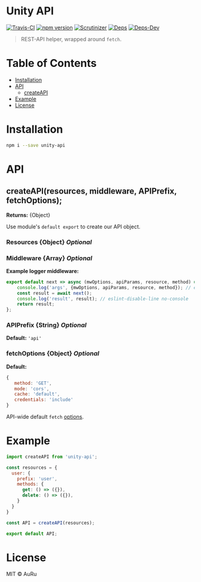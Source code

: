 # Unity API

[![Travis-CI](https://api.travis-ci.org/auru/unity-api.svg?branch=master)](https://travis-ci.org/auru/unity-api)
[![npm version](https://badge.fury.io/js/unity-api.svg)](https://badge.fury.io/js/unity-api)
[![Scrutinizer](https://scrutinizer-ci.com/g/auru/unity-api/badges/quality-score.png?b=master)](https://scrutinizer-ci.com/g/auru/unity-api/)
[![Deps](https://david-dm.org/auru/unity-api/status.svg)](https://david-dm.org/auru/unity-api)
[![Deps-Dev](https://david-dm.org/auru/unity-api/dev-status.svg)](https://david-dm.org/auru/unity-api)

> REST-API helper, wrapped around `fetch`.

# Table of Contents
  * [Installation](#installation)
  * [API](#usage)
    * [createAPI](createapiresources-middleware-apiprefix-fetchoptions)
  * [Example](#example)
  * [License](#license)

# Installation

```bash
npm i --save unity-api
```

# API
## createAPI(resources, middleware, APIPrefix, fetchOptions);

**Returns:** {Object}

Use module's `default export` to create our API object.
### Resources {Object} *Optional*

### Middleware {Array} *Optional*

**Example logger middleware:**
```js
export default next => async (mwOptions, apiParams, resource, method) => {
    console.log('args', {mwOptions, apiParams, resource, method}); // eslint-disable-line no-console
    const result = await next();
    console.log('result', result); // eslint-disable-line no-console
    return result;
};
```

### APIPrefix {String} *Optional*

**Default:** `'api'`

### fetchOptions {Object} *Optional*

**Default:**

```js
{
   method: 'GET',
   mode: 'cors',
   cache: 'default',
   credentials: 'include'
}
```

API-wide default `fetch` [options](https://developer.mozilla.org/en-US/docs/Web/API/GlobalFetch/fetch#Parameters).

# Example
```js
import createAPI from 'unity-api';

const resources = {
  user: {
    prefix: 'user',
    methods: {
      get: () => ({}),
      delete: () => ({}),
    }
  }
}

const API = createAPI(resources);

export default API;
```

# License
MIT © AuRu
